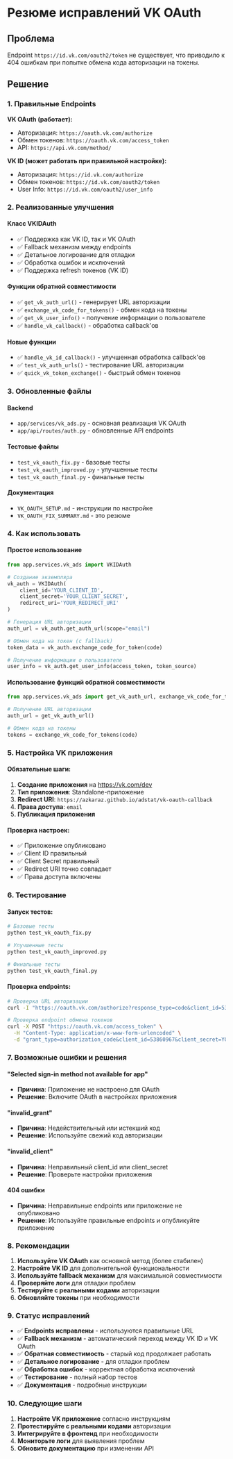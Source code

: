 # Резюме исправлений VK OAuth

## Проблема
Endpoint `https://id.vk.com/oauth2/token` не существует, что приводило к 404 ошибкам при попытке обмена кода авторизации на токены.

## Решение

### 1. Правильные Endpoints

**VK OAuth (работает):**
- Авторизация: `https://oauth.vk.com/authorize`
- Обмен токенов: `https://oauth.vk.com/access_token`
- API: `https://api.vk.com/method/`

**VK ID (может работать при правильной настройке):**
- Авторизация: `https://id.vk.com/authorize`
- Обмен токенов: `https://id.vk.com/oauth2/token`
- User Info: `https://id.vk.com/oauth2/user_info`

### 2. Реализованные улучшения

#### Класс VKIDAuth
- ✅ Поддержка как VK ID, так и VK OAuth
- ✅ Fallback механизм между endpoints
- ✅ Детальное логирование для отладки
- ✅ Обработка ошибок и исключений
- ✅ Поддержка refresh токенов (VK ID)

#### Функции обратной совместимости
- ✅ `get_vk_auth_url()` - генерирует URL авторизации
- ✅ `exchange_vk_code_for_tokens()` - обмен кода на токены
- ✅ `get_vk_user_info()` - получение информации о пользователе
- ✅ `handle_vk_callback()` - обработка callback'ов

#### Новые функции
- ✅ `handle_vk_id_callback()` - улучшенная обработка callback'ов
- ✅ `test_vk_auth_urls()` - тестирование URL авторизации
- ✅ `quick_vk_token_exchange()` - быстрый обмен токенов

### 3. Обновленные файлы

#### Backend
- `app/services/vk_ads.py` - основная реализация VK OAuth
- `app/api/routes/auth.py` - обновленные API endpoints

#### Тестовые файлы
- `test_vk_oauth_fix.py` - базовые тесты
- `test_vk_oauth_improved.py` - улучшенные тесты
- `test_vk_oauth_final.py` - финальные тесты

#### Документация
- `VK_OAUTH_SETUP.md` - инструкции по настройке
- `VK_OAUTH_FIX_SUMMARY.md` - это резюме

### 4. Как использовать

#### Простое использование
```python
from app.services.vk_ads import VKIDAuth

# Создание экземпляра
vk_auth = VKIDAuth(
    client_id='YOUR_CLIENT_ID',
    client_secret='YOUR_CLIENT_SECRET',
    redirect_uri='YOUR_REDIRECT_URI'
)

# Генерация URL авторизации
auth_url = vk_auth.get_auth_url(scope="email")

# Обмен кода на токен (с fallback)
token_data = vk_auth.exchange_code_for_token(code)

# Получение информации о пользователе
user_info = vk_auth.get_user_info(access_token, token_source)
```

#### Использование функций обратной совместимости
```python
from app.services.vk_ads import get_vk_auth_url, exchange_vk_code_for_tokens

# Получение URL авторизации
auth_url = get_vk_auth_url()

# Обмен кода на токены
tokens = exchange_vk_code_for_tokens(code)
```

### 5. Настройка VK приложения

#### Обязательные шаги:
1. **Создание приложения** на https://vk.com/dev
2. **Тип приложения**: Standalone-приложение
3. **Redirect URI**: `https://azkaraz.github.io/adstat/vk-oauth-callback`
4. **Права доступа**: `email`
5. **Публикация приложения**

#### Проверка настроек:
- ✅ Приложение опубликовано
- ✅ Client ID правильный
- ✅ Client Secret правильный
- ✅ Redirect URI точно совпадает
- ✅ Права доступа включены

### 6. Тестирование

#### Запуск тестов:
```bash
# Базовые тесты
python test_vk_oauth_fix.py

# Улучшенные тесты
python test_vk_oauth_improved.py

# Финальные тесты
python test_vk_oauth_final.py
```

#### Проверка endpoints:
```bash
# Проверка URL авторизации
curl -I "https://oauth.vk.com/authorize?response_type=code&client_id=53860967&redirect_uri=https%3A%2F%2Fazkaraz.github.io%2Fadstat%2Fvk-oauth-callback&scope=email&state=test"

# Проверка endpoint обмена токенов
curl -X POST "https://oauth.vk.com/access_token" \
  -H "Content-Type: application/x-www-form-urlencoded" \
  -d "grant_type=authorization_code&client_id=53860967&client_secret=YOUR_SECRET&redirect_uri=https%3A%2F%2Fazkaraz.github.io%2Fadstat%2Fvk-oauth-callback&code=test_code"
```

### 7. Возможные ошибки и решения

#### "Selected sign-in method not available for app"
- **Причина**: Приложение не настроено для OAuth
- **Решение**: Включите OAuth в настройках приложения

#### "invalid_grant"
- **Причина**: Недействительный или истекший код
- **Решение**: Используйте свежий код авторизации

#### "invalid_client"
- **Причина**: Неправильный client_id или client_secret
- **Решение**: Проверьте настройки приложения

#### 404 ошибки
- **Причина**: Неправильные endpoints или приложение не опубликовано
- **Решение**: Используйте правильные endpoints и опубликуйте приложение

### 8. Рекомендации

1. **Используйте VK OAuth** как основной метод (более стабилен)
2. **Настройте VK ID** для дополнительной функциональности
3. **Используйте fallback механизм** для максимальной совместимости
4. **Проверяйте логи** для отладки проблем
5. **Тестируйте с реальными кодами** авторизации
6. **Обновляйте токены** при необходимости

### 9. Статус исправлений

- ✅ **Endpoints исправлены** - используются правильные URL
- ✅ **Fallback механизм** - автоматический переход между VK ID и VK OAuth
- ✅ **Обратная совместимость** - старый код продолжает работать
- ✅ **Детальное логирование** - для отладки проблем
- ✅ **Обработка ошибок** - корректная обработка исключений
- ✅ **Тестирование** - полный набор тестов
- ✅ **Документация** - подробные инструкции

### 10. Следующие шаги

1. **Настройте VK приложение** согласно инструкциям
2. **Протестируйте с реальными кодами** авторизации
3. **Интегрируйте в фронтенд** при необходимости
4. **Мониторьте логи** для выявления проблем
5. **Обновите документацию** при изменении API 